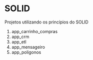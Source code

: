 # SOLID
Projetos utilizando os princípios do SOLID

1. app_carrinho_compras
2. app_crm
3. app_etl
4. app_mensageiro
5. app_poligonos
